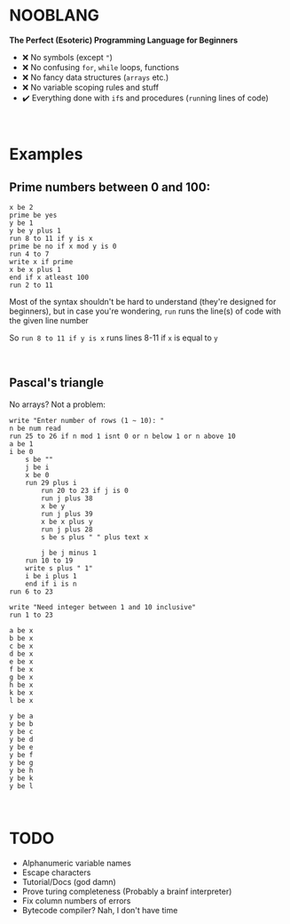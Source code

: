 # NOOBLANG

**The Perfect (Esoteric) Programming Language for Beginners**
- ❌ No symbols (except `"`)
- ❌ No confusing `for`, `while` loops, functions
- ❌ No fancy data structures (`arrays` etc.)
- ❌ No variable scoping rules and stuff
- ✔️ Everything done with `if`s and procedures (`run`ning lines of code)

<br>

# Examples
## Prime numbers between 0 and 100:
```
x be 2                         
prime be yes                  
y be 1                     
y be y plus 1
run 8 to 11 if y is x      
prime be no if x mod y is 0
run 4 to 7
write x if prime 
x be x plus 1
end if x atleast 100
run 2 to 11
```

Most of the syntax shouldn't be hard to understand (they're designed for beginners),
but in case you're wondering, `run` runs the line(s) of code with the given line number

So `run 8 to 11 if y is x` runs lines 8-11 if `x` is equal to `y`  

<br>

## Pascal's triangle
No arrays? Not a problem:
```
write "Enter number of rows (1 ~ 10): "
n be num read
run 25 to 26 if n mod 1 isnt 0 or n below 1 or n above 10
a be 1
i be 0
    s be ""
    j be i
    x be 0
    run 29 plus i
        run 20 to 23 if j is 0
        run j plus 38
        x be y
        run j plus 39
        x be x plus y
        run j plus 28
        s be s plus " " plus text x

        j be j minus 1
    run 10 to 19
    write s plus " 1"
    i be i plus 1
    end if i is n
run 6 to 23

write "Need integer between 1 and 10 inclusive"
run 1 to 23

a be x
b be x
c be x
d be x
e be x
f be x
g be x
h be x
k be x
l be x

y be a
y be b
y be c
y be d
y be e
y be f 
y be g
y be h
y be k
y be l
```

<br>

# TODO
- Alphanumeric variable names
- Escape characters
- Tutorial/Docs (god damn)
- Prove turing completeness (Probably a brainf interpreter)
- Fix column numbers of errors
- Bytecode compiler? Nah, I don't have time


